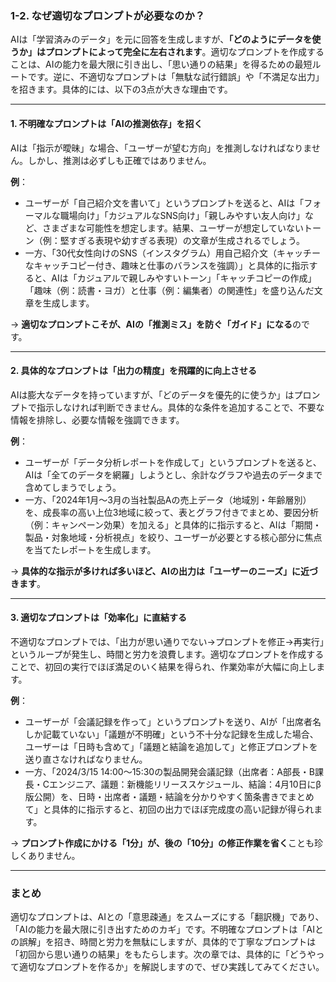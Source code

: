 ### 1-2. なぜ適切なプロンプトが必要なのか？  

AIは「学習済みのデータ」を元に回答を生成しますが、**「どのようにデータを使うか」はプロンプトによって完全に左右されます**。適切なプロンプトを作成することは、AIの能力を最大限に引き出し、「思い通りの結果」を得るための最短ルートです。逆に、不適切なプロンプトは「無駄な試行錯誤」や「不満足な出力」を招きます。具体的には、以下の3点が大きな理由です。  

---

#### **1. 不明確なプロンプトは「AIの推測依存」を招く**  
AIは「指示が曖昧」な場合、「ユーザーが望む方向」を推測しなければなりません。しかし、推測は必ずしも正確ではありません。  

**例**：  
- ユーザーが「自己紹介文を書いて」というプロンプトを送ると、AIは「フォーマルな職場向け」「カジュアルなSNS向け」「親しみやすい友人向け」など、さまざまな可能性を想定します。結果、ユーザーが想定していないトーン（例：堅すぎる表現や幼すぎる表現）の文章が生成されるでしょう。  
- 一方、「30代女性向けのSNS（インスタグラム）用自己紹介文（キャッチーなキャッチコピー付き、趣味と仕事のバランスを強調）」と具体的に指示すると、AIは「カジュアルで親しみやすいトーン」「キャッチコピーの作成」「趣味（例：読書・ヨガ）と仕事（例：編集者）の関連性」を盛り込んだ文章を生成します。  

→ **適切なプロンプトこそが、AIの「推測ミス」を防ぐ「ガイド」になる**のです。  

---

#### **2. 具体的なプロンプトは「出力の精度」を飛躍的に向上させる**  
AIは膨大なデータを持っていますが、「どのデータを優先的に使うか」はプロンプトで指示しなければ判断できません。具体的な条件を追加することで、不要な情報を排除し、必要な情報を強調できます。  

**例**：  
- ユーザーが「データ分析レポートを作成して」というプロンプトを送ると、AIは「全てのデータを網羅」しようとし、余計なグラフや過去のデータまで含めてしまうでしょう。  
- 一方、「2024年1月～3月の当社製品Aの売上データ（地域別・年齢層別）を、成長率の高い上位3地域に絞って、表とグラフ付きでまとめ、要因分析（例：キャンペーン効果）を加える」と具体的に指示すると、AIは「期間・製品・対象地域・分析視点」を絞り、ユーザーが必要とする核心部分に焦点を当てたレポートを生成します。  

→ **具体的な指示が多ければ多いほど、AIの出力は「ユーザーのニーズ」に近づきます**。  

---

#### **3. 適切なプロンプトは「効率化」に直結する**  
不適切なプロンプトでは、「出力が思い通りでない→プロンプトを修正→再実行」というループが発生し、時間と労力を浪費します。適切なプロンプトを作成することで、初回の実行でほぼ満足のいく結果を得られ、作業効率が大幅に向上します。  

**例**：  
- ユーザーが「会議記録を作って」というプロンプトを送り、AIが「出席者名しか記載ていない」「議題が不明確」という不十分な記録を生成した場合、ユーザーは「日時も含めて」「議題と結論を追加して」と修正プロンプトを送り直さなければなりません。  
- 一方、「2024/3/15 14:00～15:30の製品開発会議記録（出席者：A部長・B課長・Cエンジニア、議題：新機能リリーススケジュール、結論：4月10日にβ版公開）を、日時・出席者・議題・結論を分かりやすく箇条書きでまとめて」と具体的に指示すると、初回の出力でほぼ完成度の高い記録が得られます。  

→ **プロンプト作成にかける「1分」が、後の「10分」の修正作業を省く**ことも珍しくありません。  

---

### まとめ  
適切なプロンプトは、AIとの「意思疎通」をスムーズにする「翻訳機」であり、「AIの能力を最大限に引き出すためのカギ」です。不明確なプロンプトは「AIとの誤解」を招き、時間と労力を無駄にしますが、具体的で丁寧なプロンプトは「初回から思い通りの結果」をもたらします。次の章では、具体的に「どうやって適切なプロンプトを作るか」を解説しますので、ぜひ実践してみてください。
